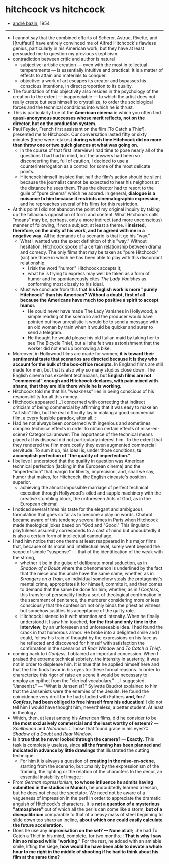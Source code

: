 # hitchcock vs hitchcock

- [andré bazin](https://the.hitchcock.zone/wiki/Cahiers_du_cin%C3%A9ma_(1954)_-_Hitchcock_contre_Hitchcock), 1954

- ---

- I cannot say that the combined efforts of Scherer, Astruc, Rivette, and [[truffaut]] have entirely convinced me of Alfred Hitchcock's flawless genius, particularly in his American work, but they have at least persuaded me to question my previous skepticism.
- contradiction between critic and author is natural
    - subjective: artistic creation — even with the most in tellectual temperaments — is essentially intuitive and practical: It is a matter of effects to attain and materials to conquer.
    - objective: a work of art escapes its creator and bypasses his conscious intentions, in direct proportion to its quality.
- The foundation of this objectivity also resides in the psychology of the creation to the extent — inappreciable — to which the artist does not really create but sets himself to crystallize, to order the sociological forces and the technical conditions into which he is thrust.
- This is particularly true of the **American cinema** in which you often find **quasi-anonymous successes whose merit reflects, not on the director, but on the production system.**
- Paul Feyder, French first assistant on the film [To Catch a Thief], presented me to Hitchcock. Our conversation lasted fifty or sixty minutes (there were retakes) **during which time Hitchcock did no more than throw one or two quick glances at what was going on.**
    - In the course of that first interview I had time to pose nearly all of the questions I had had in mind, but the answers had been so disconcerting that, full of caution, I decided to use a counterinterrogation as a control for some of the most delicate points.
    - Hitchcock himself insisted that half the film's action should be silent because the journalist cannot be expected to hear his neighbors at the distance he sees them. Thus the director had to resort to the guile of "pure cinema" which he adored. In general, **dialogue is a nuisance to him because it restricts cinematographic expression,** and he reproaches several of his films for this restriction.
- At this point I did not abandon the point of my original inquiry by taking up the fallacious opposition of form and content. What Hitchcock calls "means" may be, perhaps, only a more indirect (and more unconscious) manner of following, if not a subject, at least a theme. **I insisted, therefore, on the unity of his work, and he agreed with me in a negative way.** All he demands of a scenario is that it go his "way."
    - What I wanted was the exact definition of this "way." Without hesitation, Hitchcock spoke of a certain relationship between drama and comedy. The only films that may be taken as "pure Hitchcock" (sic) are those in which he has been able to play with this discordant relationship.
        - I risk the word "humor." Hitchcock accepts it;
        - what he is trying to express may well be taken as a form of humor and he spontaneously cites *The Lady Vanishes* as conforming most closely to his ideal.
    - Must we conclude from this that **his English work is more "purely Hitchcock" than his American? Without a doubt, first of all because the Americans have much too positive a spirit to accept humor.**
        - He could never have made The Lady Vanishes in Hollywood; a simple reading of the scenario and the producer would have pointed out how unrealistic it would be to send a message with an old woman by train when it would be quicker and surer to send a telegram.
        - He thought he would please his old Italian maid by taking her to see The Bicycle Thief, but all she felt was astonishment that the worker did not end up borrowing a bike:
- Moreover, in Hollywood films are made for women; **it is toward their sentimental taste that scenarios are directed because it is they who account for the bulk of the box-office receipts.** In England films are still made for men, but that is also why so many studios close down. The English cinema has excellent technicians, but **English films are not "commercial" enough and Hitchcock declares, with pain mixed with shame, that they are idle there while he is working.**
- Hitchcock told me that his "weakness" lies in being conscious of his responsibility for all this money.
- Hitchcock appeared [...] concerned with correcting that indirect criticism of being commercial by affirming that it was easy to make an "artistic" film, but the real difficulty lay in making a good commercial film, a ::very feasible paradox, after all.::
- Had he not always been concerned with ingenious and sometimes complex technical effects in order to obtain certain effects of mise-en-scène? Categorical answer: The importance of the technical means placed at his disposal did not particularly interest him. To the extent that they rendered the film more costly they even augmented commercial servitude. To sum it up, his ideal is, under those conditions, **to accomplish perfection of "the quality of imperfection."**
- I believe I understood that the quality in question was American technical perfection (lacking in the European cinema) and the "imperfection" that margin for liberty, imprecision, and, shall we say, humor that makes, for Hitchcock, the English cineaste's position superior.
    - achieving the almost impossible marriage of perfect technical execution through Hollywood's oiled and supple machinery with the creative stumbling block, the unforeseen Acts of God, as in the European cinema!
- I noticed several times his taste for the elegant and ambiguous formulation that goes so far as to become a play on words. Chabrol became aware of this tendency several times in Paris when Hitchcock made theological jokes based on "God and "Good." This linguistic playfulness assuredly corresponds to a cast of mind but undoubtedly it is also a certain form of intellectual camouflage.
- I had him notice that one theme at least reappeared in his major films that, because of its moral and intellectual level, surely went beyond the scope of simple "suspense" — that of the identification of the weak with the strong,
    - whether it be in the guise of deliberate moral seduction, as in *Shadow of a Doubt* where the phenomenon is underlined by the fact that the niece and the uncle have the same name; whether, as in *Strangers on a Train*, an individual somehow steals the protagonist's mental crime, appropriates it for himself, commits it, and then comes to demand that the same be done for him; whether, as in *I Confess*, this transfer of personality finds a sort of theological confirmation in the sacrament of penitence, the murderer considering more or less consciously that the confession not only binds the priest as witness but somehow justifies his acceptance of the guilty role.
    - Hitchcock listened to it with attention and intensity. When he finally understood it I saw him touched, **for the first and only time in the interview**, by an unforeseen and unforeseeable idea. I had found the crack in that humorous armor. He broke into a delighted smile and I could, follow his train of thought by the expressions on his face as he reflected and discovered for himself with satisfaction the confirmation in the scenarios of *Rear Window* and *To Catch a Thief*.
- coming back to *I Confess*, I obtained an important concession. When I praised the extreme technical sobriety, the intensity in austerity, it was not in order to displease him. It is true that he applied himself here and that the film finds favor in his eyes for these formal reasons. In order to characterize this rigor of raise en scene it would be necessary to employ an epithet from the "clerical vocabulary." ... I suggested "Jansenist." — "What is Jansenist?" Sylvette Baudrot explained to him that the Jansenists were the enemies of the Jesuits. He found the coincidence very droll for he had studied with Fathers **and, for *I Confess*, had been obliged to free himself from his education**! I did not tell him I would have thought him, nevertheless, a better student. At least in theology.
- Which, then, at least among his American films, did he consider to be **the most exclusively commercial and the least worthy of esteem?** — *Spellbound* and *Notorious*. ::Those that found grace in his eyes?:: *Shadow of a Doubt* and *Rear Window.*
- Is it **true that he never looked through the camera? — Exactly.** This task is completely useless, since **all the framing has been planned and indicated in advance by little drawings** that illustrated the cutting technique.
    - For him it is always a question of **creating in the mise-en-scène**, starting from the scenario, but ::mainly by the expressionism of the framing, the lighting or the relation of the characters to the decor, an essential instability of image.::
- From *German expressionism*, **to whose influence he admits having submitted in the studios in Munich**, he undoubtedly learned a lesson, but he does not cheat the spectator. We need not be aware of a vagueness of impression in the peril in order to appreciate the dramatic anguish of Hitchcock's characters. It is **not a question of a mysterious "atmosphere"** out of which all the perils can come like a storm, **but of a disequilibrium** comparable to that of a heavy mass of steel beginning to slide down too sharp an incline, **about which one could easily calculate the future acceleration.**
- Does he use any **improvisation on the set? — None at all;** ::he had To Catch a Thief in his mind, complete, for two months.:: **That is why I saw him so relaxed while "working."** For the rest, he added with an amiable smile, lifting the siege, **how would he have been able to devote a whole hour to me right in the middle of shooting if he had to think about his film at the same time?**

